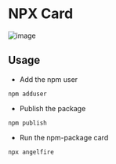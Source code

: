 # NPX Card
![image](https://user-images.githubusercontent.com/315504/50375351-dfa1d080-05c9-11e9-9771-48166dd0f2c5.png)

## Usage

- Add the npm user

`npm adduser`

- Publish the package

`npm publish`

- Run the npm-package card

`npx angelfire` 
